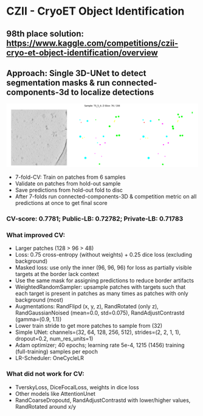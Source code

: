 # CZII - CryoET Object Identification

## 98th place solution: https://www.kaggle.com/competitions/czii-cryo-et-object-identification/overview

## Approach: Single 3D-UNet to detect segmentation masks & run connected-components-3d to localize detections

![Description](75.png)

- 7-fold-CV: Train on patches from 6 samples  
- Validate on patches from hold-out sample  
- Save predictions from hold-out fold to disc
- After 7-folds run connected-components-3D & competition metric on all predictions at once to get final score

### CV-score: 0.7781; Public-LB: 0.72782; Private-LB: 0.71783  

### What improved CV:  

- Larger patches (128 > 96 > 48)  
- Loss: 0.75 cross-entropy (without weights) + 0.25 dice loss (excluding background)  
- Masked loss: use only the inner (96, 96, 96) for loss as partially visible targets at the border lack context  
- Use the same mask for assigning predictions to reduce border artifacts  
- WeightedRandomSampler: upsample patches with targets such that each target is present in patches as many times as patches with only background (most)  
- Augmentations: RandFlipd (x, y, z), RandRotated (only z), RandGaussianNoised (mean=0.0, std=0.075), RandAdjustContrastd (gamma=(0.9, 1.1))  
- Lower train stride to get more patches to sample from (32)  
- Simple UNet: channels=(32, 64, 128, 256, 512), strides=(2, 2, 1, 1), dropout=0.2, num_res_units=1)  
- Adam optimizer; 40 epochs; learning rate 5e-4, 1215 (1456) training (full-training) samples per epoch
- LR-Scheduler: OneCycleLR  

### What did not work for CV:  

- TverskyLoss, DiceFocalLoss, weights in dice loss  
- Other models like AttentionUnet
- RandCoarseDropoutd, RandAdjustContrastd with lower/higher values, RandRotated around x/y
